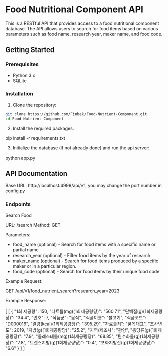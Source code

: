 # Food Nutritional Component API

This is a RESTful API that provides access to a food nutritional component database. The API allows users to search for food items based on various parameters such as food name, research year, maker name, and food code.

## Getting Started

### Prerequisites

- Python 3.x
- SQLite

### Installation

1. Clone the repository:

```bash
git clone https://github.com/Finbek/Food-Nutrient-Component.git
cd Food-Nutrient-Component
```

2. Install the required packages:

pip install -r requirements.txt

3. Initialize the database (if not already done) and run the api server:

python app.py

## API Documentation

Base URL: http://localhost:4999/api/v1, you may change the port number in config.py

### Endpoints

Search Food

URL: /search
Method: GET

Parameters:

- food_name (optional) - Search for food items with a specific name or partial name.
- research_year (optional) - Filter food items by the year of research.
- maker_name (optional) - Search for food items produced by a specific maker or in a particular region.
- food_code (optional) - Search for food items by their unique food code.

Example Request:

GET /api/v1/food_nutrient_search?research_year=2023

Example Response:

[
[
{
"1회 제공량": 150,
"나트륨(mg)(1회제공량당)": "560.71",
"단백질(g)(1회제공량당)": "34.4",
"번호": 7,
"식품군": "음식",
"식품이름": "불고기",
"식품코드": "D000016",
"열량(kcal)(1회제공량당)": "395.29",
"자료출처": "품목대표",
"조사년도": 2019,
"지방(g)(1회제공량당)": "25.2",
"지역/제조사": "광양",
"총당류(g)(1회제공량당)": "7.9",
"콜레스테롤(mg)(1회제공량당)": "68.85",
"탄수화물(g)(1회제공량당)": "7.8",
"트랜스지방(g)(1회제공량당)": "0.4",
"포화지방산(g)(1회제공량당)": "6.6"
}
]
]
